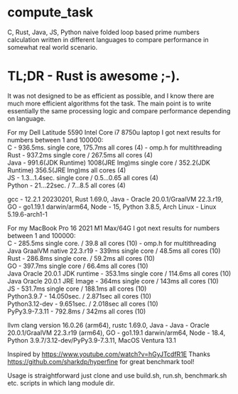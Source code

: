# compute_task
C, Rust, Java, JS, Python naive folded loop based prime numbers calculation written in different languages to compare performance in somewhat real world scenario.

# TL;DR - Rust is awesome ;-).  

It was not designed to be as efficient as possible, and I know there are much more efficient algorithms fot the task. The main point is to write essentially the same processing logic and compare performance depending on language.

For my Dell Latitude 5590 Intel Core i7 8750u laptop I got next results for numbers between 1 and 100000:  
C - 936.5ms. single core, 175.7ms all cores (4) - omp.h for multithreading  
Rust - 937.2ms single core / 267.5ms all cores (4)  
Java - 991.6(JDK Runtime) 1008(JRE Img)ms single core / 352.2(JDK Runtime) 356.5(JRE Img)ms all cores (4)  
JS - 1.3...1.4sec. single core / 0.5...0.65 all cores (4)  
Python - 21...22sec. / 7...8.5 all cores (4)

gcc - 12.2.1 20230201, Rust 1.69.0, Java - Oracle 20.0.1/GraalVM 22.3.r19, GO - go1.19.1 darwin/arm64, Node - 15, Python 3.8.5, Arch Linux - Linux 5.19.6-arch1-1  

For my MacBook Pro 16 2021 M1 Max/64G I got next results for numbers between 1 and 100000:  
C - 285.5ms single core. / 39.8 all cores (10) - omp.h for multithreading  
Java GraalVM native 22.3.r19 - 339ms single core / 48.5ms all cores (10)   
Rust - 286.8ms single core. / 59.2ms all cores (10)  
GO - 397.7ms single core / 66.4ms all cores (10)  
Java Oracle 20.0.1 JDK runtime - 353.1ms single core / 114.6ms all cores (10)   
Java Oracle 20.0.1 JRE Image - 364ms single core / 143ms all cores (10)  
JS - 531.7ms single core / 188.1ms all cores (10)  
Python3.9.7 - 14.050sec. / 2.871sec  all cores (10)  
Python3.12-dev - 9.651sec. / 2.018sec  all cores (10)  
PyPy3.9-7.3.11 - 792.8ms / 342ms  all cores (10)  

llvm clang version 16.0.26 (arm64), rustc 1.69.0, Java - Java - Oracle 20.0.1/GraalVM 22.3.r19 (arm64), GO - go1.19.1 darwin/arm64, Node - 18.4, Python 3.9.7/3.12-dev/PyPy3.9-7.3.11, MacOS Ventura 13.1

Inspired by https://www.youtube.com/watch?v=hGyJTcdfR1E
Thanks https://github.com/sharkdp/hyperfine for great benchmark tool!

Usage is straightforward just clone and use build.sh, run.sh, benchmark.sh etc. scripts in which lang module dir.


